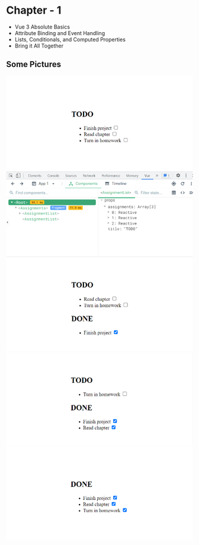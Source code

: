 # Chapter - 1
* Vue 3 Absolute Basics
* Attribute Binding and Event Handling
* Lists, Conditionals, and Computed Properties
* Bring it All Together

## Some Pictures
![image 1](DemoImages/image1.png?raw=true)
![image 2](DemoImages/image2.png?raw=true)
![image 3](DemoImages/image3.png?raw=true)
![image 4](DemoImages/image4.png?raw=true)
